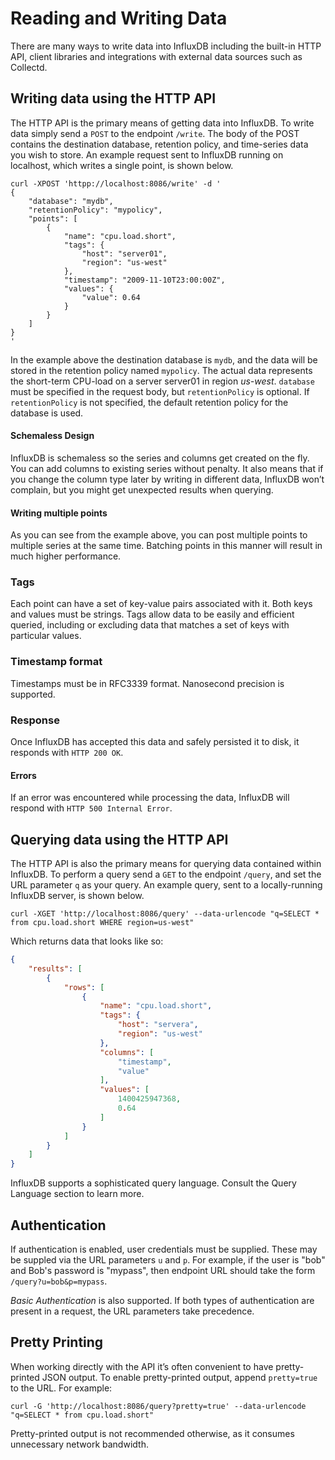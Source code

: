 # Reading and Writing Data
There are many ways to write data into InfluxDB including the built-in HTTP API, client libraries and integrations with external data sources such as Collectd.

## Writing data using the HTTP API
The HTTP API is the primary means of getting data into InfluxDB. To write data simply send a `POST` to the endpoint `/write`. The body of the POST contains the destination database, retention policy, and time-series data you wish to store. An example request sent to InfluxDB running on localhost, which writes a single point, is shown below.

```
curl -XPOST 'httpp://localhost:8086/write' -d '
{
    "database": "mydb",
    "retentionPolicy": "mypolicy",
    "points": [
        {
            "name": "cpu.load.short",
            "tags": {
                "host": "server01",
                "region": "us-west"
            },
            "timestamp": "2009-11-10T23:00:00Z",
            "values": {
                "value": 0.64
            }
        }
    ]
}
'
```
In the example above the destination database is `mydb`, and the data will be stored in the retention policy named `mypolicy`. The actual data represents the short-term CPU-load on a server server01 in region _us-west_. `database` must be specified in the request body, but `retentionPolicy` is optional. If `retentionPolicy` is not specified, the default retention policy for the database is used.

#### Schemaless Design
InfluxDB is schemaless so the series and columns get created on the fly. You can add columns to existing series without penalty. It also means that if you change the column type later by writing in different data, InfluxDB won’t complain, but you might get unexpected results when querying.

#### Writing multiple points
As you can see from the example above, you can post multiple points to multiple series at the same time. Batching points in this manner will result in much higher performance.

### Tags
Each point can have a set of key-value pairs associated with it. Both keys and values must be strings. Tags allow data to be easily and efficient queried, including or excluding data that matches a set of keys with particular values.

### Timestamp format
Timestamps must be in RFC3339 format. Nanosecond precision is supported.

### Response
Once InfluxDB has accepted this data and safely persisted it to disk, it responds with `HTTP 200 OK`.

#### Errors
If an error was encountered while processing the data, InfluxDB will respond with `HTTP 500 Internal Error`.

## Querying data using the HTTP API
The HTTP API is also the primary means for querying data contained within InfluxDB. To perform a query send a `GET` to the endpoint `/query`, and set the URL parameter `q` as your query. An example query, sent to a locally-running InfluxDB server, is shown below.

```
curl -XGET 'http://localhost:8086/query' --data-urlencode "q=SELECT * from cpu.load.short WHERE region=us-west"
```

Which returns data that looks like so:

```json
{
    "results": [
        {
            "rows": [
                {
                    "name": "cpu.load.short",
                    "tags": {
                        "host": "servera",
                        "region": "us-west"
                    },
                    "columns": [
                        "timestamp",
                        "value"
                    ],
                    "values": [
                        1400425947368,
                        0.64
                    ]
                }
            ]
        }
    ]
}
```
InfluxDB supports a sophisticated query language. Consult the Query Language section to learn more.

## Authentication
If authentication is enabled, user credentials must be supplied. These may be suppled via the URL parameters `u` and `p`. For example, if the     user is "bob" and Bob's password is "mypass", then endpoint URL should take the form `/query?u=bob&p=mypass`.

_Basic Authentication_ is also supported. If both types of authentication are present in a request, the URL parameters take precedence.

## Pretty Printing
When working directly with the API it’s often convenient to have pretty-printed JSON output. To enable pretty-printed output, append `pretty=true` to the URL. For example:

```
curl -G 'http://localhost:8086/query?pretty=true' --data-urlencode "q=SELECT * from cpu.load.short"
```

Pretty-printed output is not recommended otherwise, as it consumes unnecessary network bandwidth.
